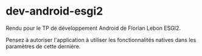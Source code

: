 # dev-android-esgi2
Rendu pour le TP de développement Android de Florian Lebon ESGI2.

Pensez à autoriser l'application à utiliser les fonctionnalités natives dans les paramètres de cette dernière.
